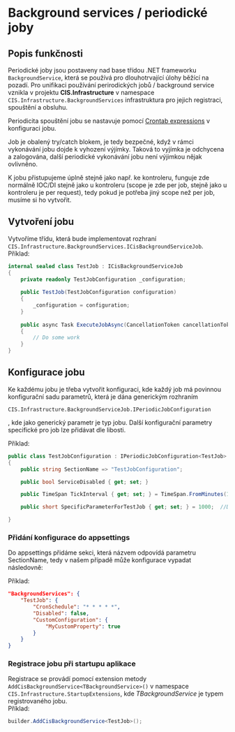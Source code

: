 ﻿# Background services / periodické joby
## Popis funkčnosti
Periodické joby jsou postaveny nad base třídou .NET frameworku `BackgroundService`, která se používá pro 
dlouhotrvající úlohy běžící na pozadí.
Pro unifikaci používání perirodických jobů / background service vznikla v projektu **CIS.Infrastructure** v namespace `CIS.Infrastructure.BackgroundServices`
infrastruktura pro jejich registraci, spouštění a obsluhu.

Periodicita spouštění jobu se nastavuje pomocí [Crontab expressions](https://github.com/atifaziz/NCrontab/wiki/Crontab-Expression) v konfiguraci jobu.

Job je obalený try/catch blokem, je tedy bezpečné, když v rámci vykonávání jobu dojde k vyhození výjímky. Taková to vyjímka je odchycena a
zalogována, další periodické vykonávání jobu není výjimkou nějak ovlivněno.  

K jobu přistupujeme úplně stejně jako např. ke kontroleru, funguje zde normálně IOC/DI stejně jako u kontroleru 
(scope je zde per job, stejně jako u kontroleru je per request), tedy pokud je potřeba jiný scope než per job, musíme si ho vytvořit.

## Vytvoření jobu
Vytvoříme třídu, která bude implementovat rozhraní `CIS.Infrastructure.BackgroundServices.ICisBackgroundServiceJob`.  
Příklad:
```csharp
internal sealed class TestJob : ICisBackgroundServiceJob
{
    private readonly TestJobConfiguration _configuration;
 
    public TestJob(TestJobConfiguration configuration)
    {
        _configuration = configuration;
    }
 
    public async Task ExecuteJobAsync(CancellationToken cancellationToken)
    {
        // Do some work
    }
}
```

## Konfigurace jobu
Ke každému jobu je třeba vytvořit konfiguraci, kde každý job má povinnou konfigurační sadu parametrů, která je dána generickým rozhraním  
```
CIS.Infrastructure.BackgroundServiceJob.IPeriodicJobConfiguration
```
, kde jako generický parametr je typ jobu. Další konfigurační parametry 
specifické pro job lze přidávat dle libosti.

Příklad:
```csharp
public class TestJobConfiguration : IPeriodicJobConfiguration<TestJob>
{
    public string SectionName => "TestJobConfiguration";

    public bool ServiceDisabled { get; set; }

    public TimeSpan TickInterval { get; set; } = TimeSpan.FromMinutes(1); //Dafault

    public short SpecificParameterForTestJob { get; set; } = 1000;  //Dafault

}
```

### Přidání konfigurace do appsettings
Do appsettings přidáme sekci, která názvem odpovídá parametru SectionName, tedy v našem případě může konfigurace vypadat následovně:

Příklad:
```json
"BackgroundServices": {
    "TestJob": {
        "CronSchedule": "* * * * *",
        "Disabled": false,
        "CustomConfiguration": {
            "MyCustomProperty": true
        }
    }
}
```

### Registrace jobu při startupu aplikace
Registrace se provádí pomocí extension metody `AddCisBackgroundService<TBackgroundService>()` v namespace `CIS.Infrastructure.StartupExtensions`, kde *TBackgroundService* je typem registrovaného jobu.  
Příklad:
```csharp
builder.AddCisBackgroundService<TestJob>();
```